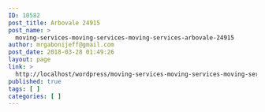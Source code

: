 ```yaml
---
ID: 10582
post_title: Arbovale 24915
post_name: >
  moving-services-moving-services-moving-services-arbovale-24915
author: mrgabonijeff@gmail.com
post_date: 2018-03-28 01:49:26
layout: page
link: >
  http://localhost/wordpress/moving-services-moving-services-moving-services-arbovale-24915/
published: true
tags: [ ]
categories: [ ]
---
```

